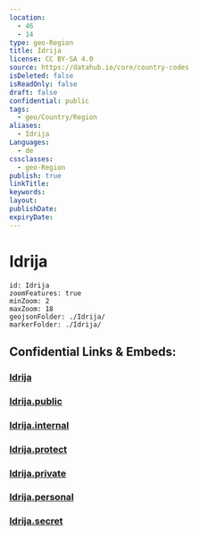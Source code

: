 ```yaml
---
location:
  - 46
  - 14
type: geo-Region
title: Idrija
license: CC BY-SA 4.0
source: https://datahub.io/core/country-codes
isDeleted: false
isReadOnly: false
draft: false
confidential: public
tags:
  - geo/Country/Region
aliases:
  - Idrija
Languages:
  - de
cssclasses:
  - geo-Region
publish: true
linkTitle:
keywords:
layout:
publishDate:
expiryDate:
---
```


# Idrija

```leaflet
id: Idrija
zoomFeatures: true 
minZoom: 2 
maxZoom: 18
geojsonFolder: ./Idrija/
markerFolder: ./Idrija/
```


## Confidential Links & Embeds: 

### [Idrija](/_Standards/Earth/Continent/Europe/Europe~Central/Slovenia/Regions~Slovenia/Goriška/counties~Goriška/Idrija.md) 

### [Idrija.public](/_public/Earth/Continent/Europe/Europe~Central/Slovenia/Regions~Slovenia/Goriška/counties~Goriška/Idrija.public.md) 

### [Idrija.internal](/_internal/Earth/Continent/Europe/Europe~Central/Slovenia/Regions~Slovenia/Goriška/counties~Goriška/Idrija.internal.md) 

### [Idrija.protect](/_protect/Earth/Continent/Europe/Europe~Central/Slovenia/Regions~Slovenia/Goriška/counties~Goriška/Idrija.protect.md) 

### [Idrija.private](/_private/Earth/Continent/Europe/Europe~Central/Slovenia/Regions~Slovenia/Goriška/counties~Goriška/Idrija.private.md) 

### [Idrija.personal](/_personal/Earth/Continent/Europe/Europe~Central/Slovenia/Regions~Slovenia/Goriška/counties~Goriška/Idrija.personal.md) 

### [Idrija.secret](/_secret/Earth/Continent/Europe/Europe~Central/Slovenia/Regions~Slovenia/Goriška/counties~Goriška/Idrija.secret.md)

